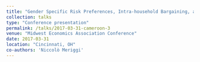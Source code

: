 ```yaml
---
title: "Gender Specific Risk Preferences, Intra-household Bargaining, and Investment Decisions: Experimental Evidence from Rural Cameroon"
collection: talks
type: "Conference presentation"
permalink: /talks/2017-03-31-cameroon-3
venue: "Midwest Economics Association Conference"
date: 2017-03-31
location: "Cincinnati, OH"
co-authors: 'Niccolò Meriggi'
---
```


